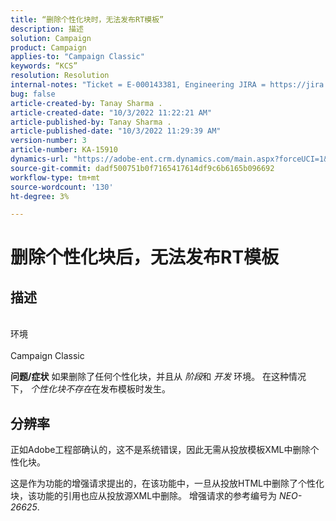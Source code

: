 ```yaml
---
title: “删除个性化块时，无法发布RT模板”
description: 描述
solution: Campaign
product: Campaign
applies-to: "Campaign Classic"
keywords: “KCS”
resolution: Resolution
internal-notes: "Ticket = E-000143381, Engineering JIRA = https://jira.corp.adobe.com/browse/NEO-26451 , Enhancement = https://jira.corp.adobe.com/browse/NEO-26451"
bug: false
article-created-by: Tanay Sharma .
article-created-date: "10/3/2022 11:22:21 AM"
article-published-by: Tanay Sharma .
article-published-date: "10/3/2022 11:29:39 AM"
version-number: 3
article-number: KA-15910
dynamics-url: "https://adobe-ent.crm.dynamics.com/main.aspx?forceUCI=1&pagetype=entityrecord&etn=knowledgearticle&id=d692f7a0-0d43-ed11-bba2-0022480868ff"
source-git-commit: dadf500751b0f7165417614df9c6b6165b096692
workflow-type: tm+mt
source-wordcount: '130'
ht-degree: 3%

---
```


# 删除个性化块后，无法发布RT模板

## 描述

<br>环境<br><br>
Campaign Classic


<b>问题/症状</b>
如果删除了任何个性化块，并且从 *阶段*&#x200B;和 *开发* 环境。 在这种情况下， *个性化块不存在*&#x200B;在发布模板时发生。


## 分辨率


正如Adobe工程部确认的，这不是系统错误，因此无需从投放模板XML中删除个性化块。

这是作为功能的增强请求提出的，在该功能中，一旦从投放HTML中删除了个性化块，该功能的引用也应从投放源XML中删除。 增强请求的参考编号为 *NEO-26625*.
